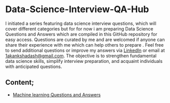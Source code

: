 # Data-Science-Interview-QA-Hub

I initiated a series featuring data science interview questions, which will cover different categories but for for now i am preparing Data Science Questions and Answers which are compiled in this GitHub repository for easy access. Questions are curated by me and are welcomed if anyone can share their experience with me which can help others to prepare . Feel free to send additional questions or improve my answers via [LinkedIn](https://www.linkedin.com/in/akanksha-d-7b37a47b/) or email at 1akankshadash@gmail.com. The objective is to strengthen fundamental data science skills, simplify interview preparation, and acquaint individuals with anticipated questions.

## Content;
- [Machine learning Questions and Answers ](#folder-structure)
